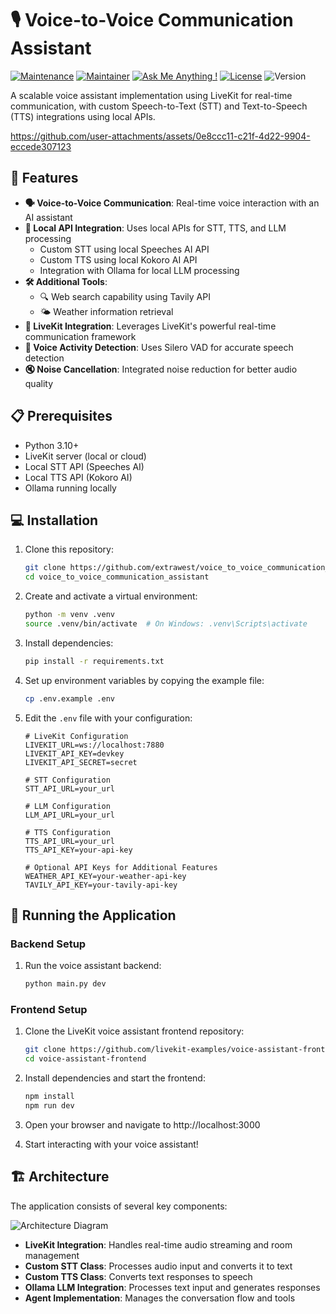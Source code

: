 # 🎙️ Voice-to-Voice Communication Assistant

[![Maintenance](https://img.shields.io/badge/Maintained%3F-yes-green.svg)]()
[![Maintainer](https://img.shields.io/static/v1?label=Yevhen%20Ruban&message=Maintainer&color=red)](mailto:yevhen.ruban@extrawest.com)
[![Ask Me Anything !](https://img.shields.io/badge/Ask%20me-anything-1abc9c.svg)]()
[![License](https://img.shields.io/badge/License-MIT-blue.svg)](https://opensource.org/licenses/MIT)
![Version](https://img.shields.io/badge/version-1.0.0-blue)

A scalable voice assistant implementation using LiveKit for real-time communication, with custom Speech-to-Text (STT) and Text-to-Speech (TTS) integrations using local APIs.



https://github.com/user-attachments/assets/0e8ccc11-c21f-4d22-9904-eccede307123



## 🚀 Features

- **🗣️ Voice-to-Voice Communication**: Real-time voice interaction with an AI assistant
- **🔌 Local API Integration**: Uses local APIs for STT, TTS, and LLM processing
  - Custom STT using local Speeches AI API
  - Custom TTS using local Kokoro AI API
  - Integration with Ollama for local LLM processing
- **🛠️ Additional Tools**:
  - 🔍 Web search capability using Tavily API
  - 🌤️ Weather information retrieval
- **🔄 LiveKit Integration**: Leverages LiveKit's powerful real-time communication framework
- **🎤 Voice Activity Detection**: Uses Silero VAD for accurate speech detection
- **🔇 Noise Cancellation**: Integrated noise reduction for better audio quality

## 📋 Prerequisites

- Python 3.10+
- LiveKit server (local or cloud)
- Local STT API (Speeches AI)
- Local TTS API (Kokoro AI)
- Ollama running locally

## 💻 Installation

1. Clone this repository:
   ```bash
   git clone https://github.com/extrawest/voice_to_voice_communication_assistant.git
   cd voice_to_voice_communication_assistant
   ```

2. Create and activate a virtual environment:
   ```bash
   python -m venv .venv
   source .venv/bin/activate  # On Windows: .venv\Scripts\activate
   ```

3. Install dependencies:
   ```bash
   pip install -r requirements.txt
   ```

4. Set up environment variables by copying the example file:
   ```bash
   cp .env.example .env
   ```

5. Edit the `.env` file with your configuration:
   ```
   # LiveKit Configuration
   LIVEKIT_URL=ws://localhost:7880
   LIVEKIT_API_KEY=devkey
   LIVEKIT_API_SECRET=secret

   # STT Configuration
   STT_API_URL=your_url

   # LLM Configuration
   LLM_API_URL=your_url

   # TTS Configuration
   TTS_API_URL=your_url
   TTS_API_KEY=your-api-key

   # Optional API Keys for Additional Features
   WEATHER_API_KEY=your-weather-api-key
   TAVILY_API_KEY=your-tavily-api-key
   ```

## 🚀 Running the Application

### Backend Setup

1. Run the voice assistant backend:
   ```bash
   python main.py dev
   ```

### Frontend Setup

1. Clone the LiveKit voice assistant frontend repository:
   ```bash
   git clone https://github.com/livekit-examples/voice-assistant-frontend
   cd voice-assistant-frontend
   ```

2. Install dependencies and start the frontend:
   ```bash
   npm install
   npm run dev
   ```

3. Open your browser and navigate to http://localhost:3000

4. Start interacting with your voice assistant!

## 🏗️ Architecture

The application consists of several key components:

![Architecture Diagram](https://mermaid.ink/img/pako:eNp1kk1PwzAMhv9KlBMgdT3QA4deEEJiQmicJg5VG9M6tHFVJ9UK7b-T9mOlMHGK_T7PK8dZHrRFyXnpWtQOXlCZo0bVQW3QgbKwQVNBZQ1Uh1rBGvUOKgRrLTkMVhsXYI_WoYEXVB0qgzXVIEONDmwNO3QWFG4DKKqtQRlgj3uEV-3I5RO8aUdlEBTUxkKHDRTGNh3UgWw-wVk0sEKDJhA8aEtVnmGnHdFCYbQJRJMHWKKhDgJZKFzQJRrXQxHI5gPMUPXaOWgCwSNqS1We4QlVQ7QQyOYDvGlDdgLBHVpHVZ7hGVVLtBDI5gO8GHQmEDygdVTlGc7QdEQLgWw-wBKNDgQP2jmq8gxrNB3RQiCbD_DJHwkEj9o5qvIMG-06ooVANv_DGxpLr3CC1lGVZ9hq1xItBLL5AO_aUJVA8KSdoyrP8KJdR7QQyOYDfNKvCQRP2lmq8gxb7TqihUA2H-ATDf2aQPBZO0tVnmGvXUe0EMjmA3zQrwkEz9pZqvIMB-06ooVANv_DK5qefk0geNHOUpVnOGrXES0EsvkA_-SvCQTP2lmq8gxH7TqihUA2H-CdXk0gWGjnqMozfNWuJVoIZPMBPtBQlUBwp52jKs_wTbuWaCGQzQf4i35NIHjVzlGVZzhp1xItBLL5AO_0awLBQjtLVZ7hpF1HtBDI5gMc6NcEgmftLFV5hm_atUQLgWw-wLEPgeBFO0dVnuGkXUu0EMjmA-z71wSChXaWqjzDSbuOaCGQzQc49K8JBM_aWaraf_8AYdAm0Q?type=png)

- **LiveKit Integration**: Handles real-time audio streaming and room management
- **Custom STT Class**: Processes audio input and converts it to text
- **Custom TTS Class**: Converts text responses to speech
- **Ollama LLM Integration**: Processes text input and generates responses
- **Agent Implementation**: Manages the conversation flow and tools
